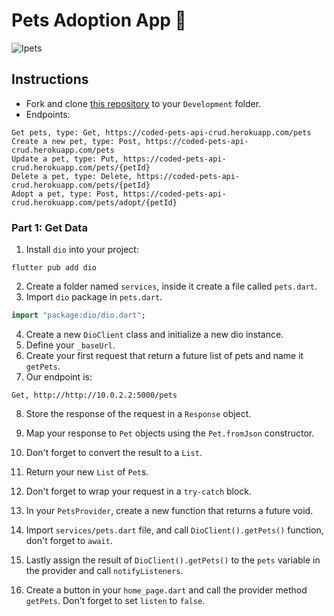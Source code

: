 # Pets Adoption App 🦄

![Ipets](https://user-images.githubusercontent.com/84308096/167295237-ac5ea80c-cb66-4975-9a93-c844dbfc6b37.png)

## Instructions

- Fork and clone [this repository](https://github.com/JoinCODED/Task-Flutter-Get-AdoptApp-Button) to your `Development` folder.
- Endpoints:

```
Get pets, type: Get, https://coded-pets-api-crud.herokuapp.com/pets
Create a new pet, type: Post, https://coded-pets-api-crud.herokuapp.com/pets
Update a pet, type: Put, https://coded-pets-api-crud.herokuapp.com/pets/{petId}
Delete a pet, type: Delete, https://coded-pets-api-crud.herokuapp.com/pets/{petId}
Adopt a pet, type: Post, https://coded-pets-api-crud.herokuapp.com/pets/adopt/{petId}
```

### Part 1: Get Data

1. Install `dio` into your project:

```shell
flutter pub add dio
```

2. Create a folder named `services`, inside it create a file called `pets.dart`.
3. Import `dio` package in `pets.dart`.

```dart
import "package:dio/dio.dart";
```

4. Create a new `DioClient` class and initialize a new dio instance.
5. Define your `_baseUrl`.
6. Create your first request that return a future list of pets and name it `getPets`.
7. Our endpoint is:

```
Get, http://http://10.0.2.2:5000/pets
```

8. Store the response of the request in a `Response` object.
9. Map your response to `Pet` objects using the `Pet.fromJson` constructor.
10. Don't forget to convert the result to a `List`.
11. Return your new `List` of `Pet`s.
12. Don't forget to wrap your request in a `try-catch` block.

13. In your `PetsProvider`, create a new function that returns a future void.
14. Import `services/pets.dart` file, and call `DioClient().getPets()` function, don't forget to `await`.
15. Lastly assign the result of `DioClient().getPets()` to the `pets` variable in the provider and call `notifyListeners`.

16. Create a button in your `home_page.dart` and call the provider method `getPets`. Don't forget to set `listen` to `false`.
